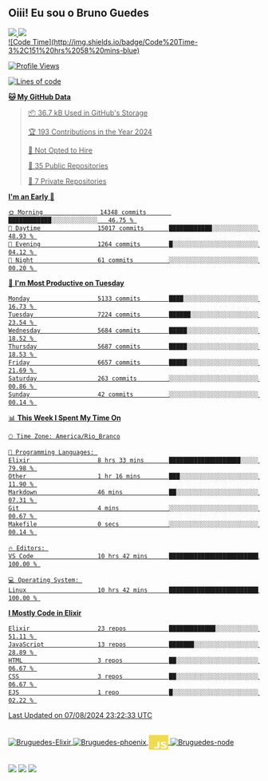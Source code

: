 ## Oiii! Eu sou o Bruno Guedes
 <div>
  <a href="https://github.com/bruguedes">
  <img height="180em" src="https://github-readme-stats.vercel.app/api?username=bruguedes&show_icons=true&theme=dark&include_all_commits=true&count_private=true"/>
  <img height="180em" src="https://github-readme-stats.vercel.app/api/top-langs/?username=bruguedes&layout=compact&langs_count=7&theme=dark"/>
</div>
<div>
  <!--START_SECTION:waka-->
![Code Time](http://img.shields.io/badge/Code%20Time-3%2C151%20hrs%2058%20mins-blue)

![Profile Views](http://img.shields.io/badge/Profile%20Views-0-blue)

![Lines of code](https://img.shields.io/badge/From%20Hello%20World%20I%27ve%20Written-6.2%20million%20lines%20of%20code-blue)

**🐱 My GitHub Data** 

> 📦 36.7 kB Used in GitHub's Storage 
 > 
> 🏆 193 Contributions in the Year 2024
 > 
> 🚫 Not Opted to Hire
 > 
> 📜 35 Public Repositories 
 > 
> 🔑 7 Private Repositories 
 > 
**I'm an Early 🐤** 

```text
🌞 Morning                14348 commits       ████████████░░░░░░░░░░░░░   46.75 % 
🌆 Daytime                15017 commits       ████████████░░░░░░░░░░░░░   48.93 % 
🌃 Evening                1264 commits        █░░░░░░░░░░░░░░░░░░░░░░░░   04.12 % 
🌙 Night                  61 commits          ░░░░░░░░░░░░░░░░░░░░░░░░░   00.20 % 
```
📅 **I'm Most Productive on Tuesday** 

```text
Monday                   5133 commits        ████░░░░░░░░░░░░░░░░░░░░░   16.73 % 
Tuesday                  7224 commits        ██████░░░░░░░░░░░░░░░░░░░   23.54 % 
Wednesday                5684 commits        █████░░░░░░░░░░░░░░░░░░░░   18.52 % 
Thursday                 5687 commits        █████░░░░░░░░░░░░░░░░░░░░   18.53 % 
Friday                   6657 commits        █████░░░░░░░░░░░░░░░░░░░░   21.69 % 
Saturday                 263 commits         ░░░░░░░░░░░░░░░░░░░░░░░░░   00.86 % 
Sunday                   42 commits          ░░░░░░░░░░░░░░░░░░░░░░░░░   00.14 % 
```


📊 **This Week I Spent My Time On** 

```text
🕑︎ Time Zone: America/Rio_Branco

💬 Programming Languages: 
Elixir                   8 hrs 33 mins       ████████████████████░░░░░   79.98 % 
Other                    1 hr 16 mins        ███░░░░░░░░░░░░░░░░░░░░░░   11.90 % 
Markdown                 46 mins             ██░░░░░░░░░░░░░░░░░░░░░░░   07.31 % 
Git                      4 mins              ░░░░░░░░░░░░░░░░░░░░░░░░░   00.67 % 
Makefile                 0 secs              ░░░░░░░░░░░░░░░░░░░░░░░░░   00.14 % 

🔥 Editors: 
VS Code                  10 hrs 42 mins      █████████████████████████   100.00 % 

💻 Operating System: 
Linux                    10 hrs 42 mins      █████████████████████████   100.00 % 
```

**I Mostly Code in Elixir** 

```text
Elixir                   23 repos            █████████████░░░░░░░░░░░░   51.11 % 
JavaScript               13 repos            ███████░░░░░░░░░░░░░░░░░░   28.89 % 
HTML                     3 repos             ██░░░░░░░░░░░░░░░░░░░░░░░   06.67 % 
CSS                      3 repos             ██░░░░░░░░░░░░░░░░░░░░░░░   06.67 % 
EJS                      1 repo              █░░░░░░░░░░░░░░░░░░░░░░░░   02.22 % 
```




 Last Updated on 07/08/2024 23:22:33 UTC
<!--END_SECTION:waka-->
</div>
<div style="display: inline_block"><br>
  <img align="center" alt="Bruguedes-Elixir" height="30" width="40" src="https://cdn.jsdelivr.net/gh/devicons/devicon/icons/elixir/elixir-original.svg">
   <img align="center" alt="Bruguedes-phoenix" height="30" width="40" src="https://cdn.jsdelivr.net/gh/devicons/devicon/icons/phoenix/phoenix-original.svg">
  <img align="center" alt="Bruguedes-JavaScript" height="30" width="40" src="https://raw.githubusercontent.com/devicons/devicon/master/icons/javascript/javascript-plain.svg">
  <img align="center" alt="Bruguedes-node" height="30" width="40" src="https://cdn.jsdelivr.net/gh/devicons/devicon/icons/nodejs/nodejs-plain.svg">

</div>

  ##

<div>
  <a href="https://instagram.com/bruguedes21" target="_blank"><img src="https://img.shields.io/badge/-Instagram-%23E4405F?style=for-the-badge&logo=instagram&logoColor=white" target="_blank"></a>
  <a href="https://www.linkedin.com/in/bruguesil/" target="_blank"><img src="https://img.shields.io/badge/-LinkedIn-%230077B5?style=for-the-badge&logo=linkedin&logoColor=white" target="_blank"></a>
  <a href="https://t.me/bruguesil" target="_blank"><img src="https://img.shields.io/badge/Telegram-2CA5E0?style=for-the-badge&logo=telegram&logoColor=white" target="_blank"></a>

</div>
